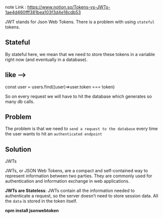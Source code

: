 note Link :
https://www.notion.so/Tokens-vs-JWTs-1ae4d460fff381bea103f3d4e18cdb53


JWT stands for Json Web Tokens.
There is a problem with using `stateful` tokens.

## Stateful

By stateful here, we mean that we need to store these tokens in a variable right now (and eventually in a database). 

## like -->

const user = users.find((user)=>user.token === token)

So on every request we will have to hit the database
which generates so many db calls.

## Problem

The problem is that we need to `send a request to the database` every time the user wants to hit an `authenticated endpoint`


## Solution

JWTs


JWTs, or JSON Web Tokens, are a compact and self-contained way to represent information between two parties. They are commonly used for authentication and information exchange in web applications.

**JWTs are Stateless**: JWTs contain all the information needed to authenticate a request, so the server doesn’t need to store session data. All the `data` is stored in the token itself.



**npm install jsonwebtoken**



